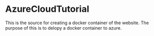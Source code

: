 # AzureCloudTutorial
This is the source for creating a docker container of the website. The purpose of this is to delopy a docker container to azure. 
